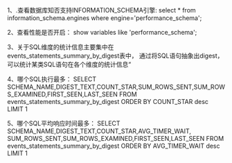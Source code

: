 1、.查看数据库知否支持INFORMATION_SCHEMA引擎:
select * from information_schema.engines where engine='performance_schema';
 
2、查看性能是否开启：
show variables like 'performance_schema';  

3、关于SQL维度的统计信息主要集中在events_statements_summary_by_digest表中，
通过将SQL语句抽象出digest，
可以统计某类SQL语句在各个维度的统计信息“

4、哪个SQL执行最多：
SELECT SCHEMA_NAME,DIGEST_TEXT,COUNT_STAR,SUM_ROWS_SENT,SUM_ROWS_EXAMINED,FIRST_SEEN,LAST_SEEN 
FROM events_statements_summary_by_digest ORDER BY COUNT_STAR desc LIMIT 1

5、哪个SQL平均响应时间最多：
  SELECT SCHEMA_NAME,DIGEST_TEXT,COUNT_STAR,AVG_TIMER_WAIT,
  SUM_ROWS_SENT,SUM_ROWS_EXAMINED,FIRST_SEEN,LAST_SEEN FROM events_statements_summary_by_digest ORDER BY
   AVG_TIMER_WAIT desc LIMIT 1
